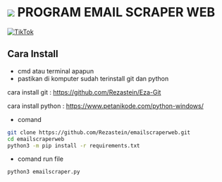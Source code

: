 # ![](https://upload.wikimedia.org/wikipedia/commons/0/0a/Python.svg) **PROGRAM EMAIL SCRAPER WEB**

[![TikTok](https://img.shields.io/badge/TikTok-@ezzuutt-blue.svg)](https://www.tiktok.com/@ezzuutt)





## **Cara Install**


- cmd atau terminal apapun
- pastikan di  komputer sudah terinstall git dan python 

cara install git : https://github.com/Rezastein/Eza-Git

cara install python : https://www.petanikode.com/python-windows/



- comand

```sh
git clone https://github.com/Rezastein/emailscraperweb.git
cd emailscraperweb
python3 -m pip install -r requirements.txt
```
- comand run file

```sh
python3 emailscraper.py
```